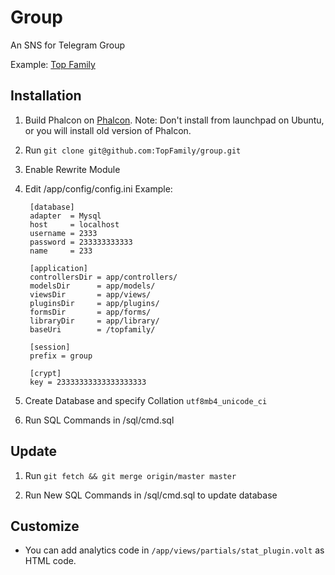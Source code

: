 # Group

An SNS for Telegram Group

Example: [Top Family](http://topfamily.org/topfamily)

## Installation

1. Build Phalcon on [Phalcon](https://www.phalconphp.com/en/download). Note: Don't install from launchpad on Ubuntu, or you will install old version of Phalcon.
2. Run `git clone git@github.com:TopFamily/group.git`
3. Enable Rewrite Module
4. Edit /app/config/config.ini
    Example:

        [database]
        adapter  = Mysql
        host     = localhost
        username = 2333
        password = 233333333333
        name     = 233

        [application]
        controllersDir = app/controllers/
        modelsDir      = app/models/
        viewsDir       = app/views/
        pluginsDir     = app/plugins/
        formsDir       = app/forms/
        libraryDir     = app/library/
        baseUri        = /topfamily/

        [session]
        prefix = group

        [crypt]
        key = 23333333333333333333

5. Create Database and specify Collation `utf8mb4_unicode_ci`
5. Run SQL Commands in /sql/cmd.sql


## Update

1. Run `git fetch && git merge origin/master master`

2. Run New SQL Commands in /sql/cmd.sql to update database

## Customize

* You can add analytics code in `/app/views/partials/stat_plugin.volt` as HTML code.
